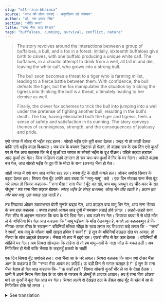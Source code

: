 ```yaml
---
slug: "mft-rana-bhainsa"
source: "मगध की लोक कथाएं : अनुशाीलन एवं संचयन"
author: "डॉ. राम प्रसाद सिंह"
section: "नीति कथा"
title: "राना भैंसा आउ सिआर"
tags: "buffaloes, cunning, survival, conflict, nature"
---
```

<blockquote>
The story revolves around the interactions between a group of buffaloes, a bull, and a fox in a forest. Initially, sixteenth buffaloes give birth to calves, with one buffalo producing a unique white calf. The buffaloes, in a chaotic attempt to drink from a well, all fall in and die, leaving the white calf, who grows into a strong bull. 

The bull soon becomes a threat to a tiger who is farming millet, leading to a fierce battle between them. With confidence, the bull defeats the tiger, but the fox manipulates the situation by tricking the tigress into thinking the bull is a threat, ultimately leading to her demise as well. 

Finally, the clever fox schemes to trick the bull into jumping into a well under the pretense of fighting another bull, resulting in the bull's death. The fox, having eliminated both the tiger and tigress, feels a sense of safety and satisfaction in its cunning. The story conveys themes of cunningness, strength, and the consequences of jealousy and pride.
</blockquote>

एगो जंगल में सोरह गो भइँस रहऽ हलन। सोरहो भइँस एके तुरी बच्चा देलक। पन्द्रह गो तो काड़ी देलक बाकि एगो भइँस काड़ा बिआयल। जब सब के बचवन टेहटारू हो गेलन, तो कड़वा सब के एक दिन एगो कुआँ पर ले गेल आउ कहलक कि जे ई कुआँ टप जायत ऊ सोरहो भइँस के दूध पीअत। पहिले कड़वा तड़पल आउ कुआँ टप गेल। फिन कड़ियन तड़पे लगलन तो सब चभ-चभ कुआँ में गिर के मर गेलन। अकेले कड़वा बच गेल, आउ सोरहो भइँस के दूध पी के मोटा के राना (अरना) भैंसा हो गेल।
 
ओही जंगल में एगो बाघ आउ बाघिन रहऽ हल। बघवा बूँट के खेती कयले हल। ओकर अगोरा सियार के बइठा देलक हल। सियरा रोज बूँट अगोरे आउ बघवा के ''मामू-मामू'' कहे । एक दिन मोटका राना भैंसा बूंट चरे लगल तो सियरा कहलक-
''राना भैंसा ! राना भैंसा ! बूँट मत खो, बाघ मामू अवथुन तऽ चीर-फार के खा जैथुन!'' 
तब राना भैंसा कड़क बोलल- 
*सोरह भइँस के सोरह चभक्का, सोरह सेर घीव खाऊँ रे।*
*कउन हउ तोर बाघ मामू, एक पकड़ लड़ जाऊँ रे।* 

तब सियारवा ओकर डकारभरल बोली सुनके घबड़ा गेल, आउ दउड़ल बाघ मामू भिर गेल, आउ राना भैंसवा के सब हाल कहलक । बघवा तड़पते आयल आउ दूनों में घमसान लड़ाई होवे लगल । लड़ते-लड़ते राना भैंसा सींघ से अइसन मारलक कि बाघ के पेटे चिरा गेल। बाघ ठउरे मर गेल। सियरवा बघवा में से थोड़े माँस ले के बघिनिया भिर गेल आउ कहलक कि ''मामू भइँसवा के माँस देलकथुन हे, बनावे ला कहलकथुन हे कि नीमक-उमक चीख के रखतन!'' बघिनियाँ माँसवा सींझा के खाय लगल तऽ सिअरवा कहे लगल कि - ''रमवाँ रे रमवाँ, बाघ मामू के माँसवा मामी खाइत हथिन रे रमवाँ !'' ई सुन के बघिनियाँ दउड़ल खेत पर आयल, तो भैंसवा के खेत अहड़ते देखलक। भैंसवा तो ताव में हइये हल। एकरो सींघ से पेट फार देलक । बघिनियाँ भी ओहिजे मर गेल। अब सियरा सोचलक कि तहिना से तो हम मामू-मामी के नाता जोड़ के बचल हली। अब निफिकिर हो गेली बाकि भैंसवा के कइसहूँ छकावे के चाहीं!
 
एक दिन सियरा बूँट अगोरले हल। राना भैंसा आ के चरे लगल। सियरा कहलक कि आज एगो दोसर भैंसा आन के कहकउ हे कि ''रनवा भैंसा आवत तऽ कहिहें। ऊ बड़ी दिन से भागल चलइत हे !'' ई सुन के राना भैंसा बेताब हो गेल आउ कहलक कि- ''ऊ कहाँ हउ?'’ सियरा ओकरो कुआँ भीर ले जा के देखा देलक। पानी में अपने नियन भैंसा देख के ऊ जोर से गरजल ते ओनहूँ से आवाज आयल। तब ई राना भैंसा ओकरा मारे ला कुआँ में कूद गेल आउ मर गेल। सियरा अलगे से देखइत ठठा के हँसल आउ बूँट के खेत में आ के निफिकिर होके रहे लगल । 

<details>
<summary>See translation</summary>

In a forest, there were sixteen buffaloes. All sixteen buffaloes gave birth to a calf each. Fifteen of them produced black calves, but one buffalo gave birth to a white calf. When all the calves grew up, one day the buffalo took them to a well and said that whoever fell into the well would drink the milk of all sixteen buffaloes. At first, the buffalo was restless and fell into the well. Then the other buffaloes began to panic, and all of them fell into the well and died. Only the first buffalo survived, and after drinking the milk of the sixteen buffaloes, it became a fat bull (a strong buffalo).

In that same forest, there was a tiger and a tigress. The tiger was farming with a millet crop. He had a fox sitting in front of him. The fox would go every day to the millet crop and call the tiger "uncle." One day, the fat bull started to graze on the millet, so the fox said, "Bull! Bull! Don't eat the millet, or uncle tiger will tear you apart and eat you!" 

Then the bull said sternly, "Sixteen buffaloes are sixteen strong; I eat ghee (clarified butter) from all sixteen. Who is your uncle tiger? Let him come, and I will fight him!"

Hearing the bull's bold words, the fox got scared and ran off to the tiger, informing him about the situation. The tiger rushed in, and soon both began to fight fiercely. During the battle, the bull gored the tiger with its horn so hard that it split the tiger's belly. The tiger died on the spot. The fox took a little meat from the tiger and went to the tigress, saying, "Auntie, I brought some meat of the bull; they told me to prepare it, saying to keep it hidden!"

As the tigress began cooking the meat, the fox remarked, "Oh, what a feast! Auntie is eating the meat of uncle tiger!" Hearing this, the tigress rushed to the field, only to find the bull grazing there. The bull was furious and gored her in the same way, and she died there too. Now the fox thought that in this way, it had managed to keep a connection with the tiger and tigress. Now it had nothing to fear, but it still needed to trick the bull somehow!

One day, the fox was waiting near the millet crop. The bull came and started to graze. The fox said, "Today, bring another bull and tell him that ‘the fighting bull is coming; he has been fleeing for so long!'" Upon hearing this, the bull became anxious and asked, "Where is he?" The fox took him to a well and showed him. Seeing another bull looking like himself in the water, he let out a loud bellow, thinking it was another. Then the bull jumped into the well to fight and drowned. The fox watched from a distance, laughed, and went to the millet field, feeling carefree.
</details>